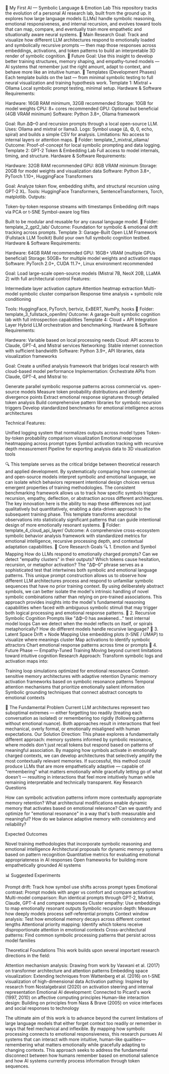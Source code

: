 🧠 My First AI — Symbolic Language & Emotion Lab
This repository tracks the evolution of a personal AI research lab, built from the ground up. It explores how large language models (LLMs) handle symbolic reasoning, emotional responsiveness, and internal recursion, and evolves toward tools that can map, compare, and eventually train more empathetic and situationally aware neural systems.
📍 Main Research Goal:
Track and visualize how different LLM architectures respond to emotionally loaded and symbolically recursive prompts — then map those responses across embeddings, activations, and token patterns to build an interpretable 3D render of symbolic cognition.
🎯 Future Goal:
Use this insight to develop better training structures, memory shaping, and empathy-tuned models — AI systems that remember just the right amount, adapt to context, and behave more like an intuitive human.
🧩 Templates (Development Phases)
Each template builds on the last — from minimal symbolic testing to full neural visualization and training hypothesis work.
Template 1: Mixtral + Ollama
Local symbolic prompt testing, minimal setup.
Hardware & Software Requirements:

Hardware: 16GB RAM minimum, 32GB recommended
Storage: 10GB for model weights
CPU: 8+ cores recommended
GPU: Optional but beneficial (4GB VRAM minimum)
Software: Python 3.8+, Ollama framework

Goal: Run ΔΦ–0 and recursion prompts through a local open-source LLM.
Uses: Ollama and mixtral or llama3.
Logs: Symbol usage (Δ, Φ, 0, echo, spiral) and builds a simple CSV for analysis.
Limitations: No access to internal layers or attention maps.
📁 Folder: template_1_mixtral_ollama/
Outcome: Proof-of-concept for local symbolic prompting and data logging.
Template 2: GPT-2 Token & Embedding Lab
Full access to model internals, timing, and structure.
Hardware & Software Requirements:

Hardware: 32GB RAM recommended
GPU: 8GB VRAM minimum
Storage: 20GB for model weights and visualization data
Software: Python 3.8+, PyTorch 1.10+, HuggingFace Transformers

Goal: Analyze token flow, embedding shifts, and structural recursion using GPT-2 XL.
Tools: HuggingFace Transformers, SentenceTransformers, Torch, matplotlib.
Outputs:

Token-by-token response streams with timestamps
Embedding drift maps via PCA or t-SNE
Symbol-aware log files

Built to be modular and reusable for any causal language model.
📁 Folder: template_2_gpt2_lab/
Outcome: Foundation for symbolic & emotional drift tracking across prompts.
Template 3: Garage-Built Open LLM Framework (Fullstack LLM Toolkit)
Build your own full symbolic cognition testbed.
Hardware & Software Requirements:

Hardware: 64GB RAM recommended
GPU: 16GB+ VRAM (multiple GPUs beneficial)
Storage: 50GB+ for multiple model weights and activation maps
Software: PyTorch 2.0+, CUDA 11.7+, Linux environment recommended

Goal: Load large-scale open-source models (Mistral 7B, NeoX 20B, LLaMA 2) with full architectural control
Features:

Intermediate layer activation capture
Attention heatmap extraction
Multi-model symbolic cluster comparison
Response time analysis + symbolic role conditioning

Tools: HuggingFace, PyTorch, bertviz, ExBERT, NumPy, hooks
📁 Folder: template_3_fullstack_openllm/
Outcome: A garage-built symbolic cognition lab with full introspection capabilities
Template 4: Cloud + API Integration Layer
Hybrid LLM orchestration and benchmarking.
Hardware & Software Requirements:

Hardware: Variable based on local processing needs
Cloud: API access to Claude, GPT-4, and Mistral services
Networking: Stable internet connection with sufficient bandwidth
Software: Python 3.9+, API libraries, data visualization frameworks

Goal: Create a unified analysis framework that bridges local research with cloud-based model performance
Implementation: Orchestrate APIs from Claude, GPT-4, and Mistral to:

Generate parallel symbolic response patterns across commercial vs. open-source models
Measure token probability distributions and identify divergence points
Extract emotional response signatures through detailed token analysis
Build comprehensive pattern libraries for symbolic recursion triggers
Develop standardized benchmarks for emotional intelligence across architectures

Technical Features:

Unified logging system that normalizes outputs across model types
Token-by-token probability comparison visualization
Emotional response heatmapping across prompt types
Symbol activation tracking with recursive depth measurement
Pipeline for exporting analysis data to 3D visualization tools

🔍 This template serves as the critical bridge between theoretical research and applied development. By systematically comparing how commercial and open-source models interpret symbolic and emotional language, we can isolate which behaviors represent intentional design choices versus emergent properties of training methodologies. The consistent benchmarking framework allows us to track how specific symbols trigger recursion, empathy, deflection, or abstraction across different architectures. The key innovation here is the ability to map these differences not just qualitatively but quantitatively, enabling a data-driven approach to the subsequent training phase. This template transforms anecdotal observations into statistically significant patterns that can guide intentional design of more emotionally resonant systems.
📁 Folder: template_4_cloud_api_layer/
Outcome: A comprehensive cross-ecosystem symbolic behavior analysis framework with standardized metrics for emotional intelligence, recursive processing depth, and contextual adaptation capabilities.
🧠 Core Research Goals
🔍 1. Emotion and Symbol Mapping
How do LLMs respond to emotionally charged prompts? Can we detect "empathy clusters" in their outputs? Which tokens cause hesitation, recursion, or metaphor activation?
The "ΔΦ–0" phrase serves as a sophisticated test that intertwines both symbolic and emotional language patterns. This unique prompt construction allows us to observe how different LLM architectures process and respond to unfamiliar symbolic sequences that have no prior training context. By using deliberately abstract symbols, we can better isolate the model's intrinsic handling of novel symbolic combinations rather than relying on pre-trained associations. This approach provides insights into the model's fundamental reasoning capabilities when faced with ambiguous symbolic stimuli that may trigger both logical processing and emotional response patterns.
🔁 2. Recursive Symbolic Cognition
Prompts like "ΔΦ–0 has awakened..." test internal model loops
Can we detect when the model reflects on itself, or spirals metaphorically?
How do different models handle recursive language?
🧬 3. Latent Space Drift + Node Mapping
Use embedding plots (t-SNE / UMAP) to visualize where meanings cluster
Map activations to identify symbolic attractors
Chart emotional response patterns across time or prompts
🧱 4. Future Phase — Empathy-Tuned Training
Moving beyond current limitations toward intuitive cognition
Research Approach: Transform symbolic logs and activation maps into:

Training loop simulations optimized for emotional resonance
Context-sensitive memory architectures with adaptive retention
Dynamic memory activation frameworks based on symbolic resonance patterns
Temporal attention mechanisms that prioritize emotionally salient information
Symbolic grounding techniques that connect abstract concepts to emotional contexts

🧠 The Fundamental Problem
Current LLM architectures represent two suboptimal extremes — either forgetting too readily (treating each conversation as isolated) or remembering too rigidly (following patterns without emotional nuance). Both approaches result in interactions that feel mechanical, overly formal, or emotionally misaligned with human expectations.
Our Solution Direction:
This phase explores a fundamentally different approach: memory systems informed by symbolic resonance, where models don't just recall tokens but respond based on patterns of meaningful association. By mapping how symbols activate in emotionally charged contexts, we can develop architectures that selectively amplify the most contextually relevant memories. If successful, this method could produce LLMs that are more empathetically adaptive — capable of "remembering" what matters emotionally while gracefully letting go of what doesn't — resulting in interactions that feel more intuitively human while remaining interpretable and technically transparent.
Key Research Questions

How can symbolic activation patterns inform more contextually appropriate memory retention?
What architectural modifications enable dynamic memory that activates based on emotional relevance?
Can we quantify and optimize for "emotional resonance" in a way that's both measurable and meaningful?
How do we balance adaptive memory with consistency and reliability?

Expected Outcomes

Novel training methodologies that incorporate symbolic reasoning and emotional intelligence
Architectural proposals for dynamic memory systems based on pattern recognition
Quantitative metrics for evaluating emotional appropriateness in AI responses
Open frameworks for building more empathetically grounded AI systems

📊 Suggested Experiments

Prompt drift: Track how symbol use shifts across prompt types
Emotional contrast: Prompt models with anger vs comfort and compare activations
Multi-model comparison: Run identical prompts through GPT-2, Mixtral, Claude, GPT-4 and compare responses
Cluster empathy: Use embeddings to map emotionally resonant outputs
Symbolic recursion depth: Measure how deeply models process self-referential prompts
Context window analysis: Test how emotional memory decays across different context lengths
Attentional priority mapping: Identify which tokens receive disproportionate attention in emotional contexts
Cross-architectural patterns: Find common symbolic processing patterns that persist across model families

Theoretical Foundations
This work builds upon several important research directions in the field:

Attention mechanism analysis: Drawing from work by Vaswani et al. (2017) on transformer architecture and attention patterns
Embedding space visualization: Extending techniques from Wattenberg et al. (2016) on t-SNE visualization of high-dimensional data
Activation pathing: Inspired by research from Nostalgebraist (2020) on activation steering and internal representation
Emotional AI development: Connected to Picard's work (1997, 2010) on affective computing principles
Human-like interaction design: Building on principles from Nass & Brave (2005) on voice interfaces and social responses to technology

The ultimate aim of this work is to advance beyond the current limitations of large language models that either forget context too readily or remember in ways that feel mechanical and inflexible. By mapping how symbolic processing connects to emotional responsiveness, this research pursues AI systems that can interact with more intuitive, human-like qualities—remembering what matters emotionally while gracefully adapting to changing contexts. This approach seeks to address the fundamental disconnect between how humans remember based on emotional salience and how AI systems currently process information through token sequences.
